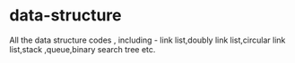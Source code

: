 # data-structure
All the data structure codes  ,  including  - link list,doubly link list,circular link list,stack ,queue,binary search tree etc.
